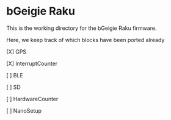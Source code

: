 bGeigie Raku
============

This is the working directory for the bGeigie Raku firmware.

Here, we keep track of which blocks have been ported already

[X] GPS

[X] InterruptCounter

[ ] BLE

[ ] SD

[ ] HardwareCounter

[ ] NanoSetup
